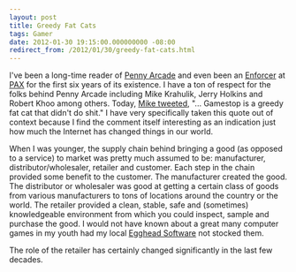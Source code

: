```yaml
---
layout: post
title: Greedy Fat Cats
tags: Gamer
date: 2012-01-30 19:15:00.000000000 -08:00
redirect_from: /2012/01/30/greedy-fat-cats.html
---
```


I've been a long-time reader of [Penny Arcade](http://www.penny-arcade.com) and even been an [Enforcer](http://en.wikipedia.org/wiki/Enforcer) at [PAX](http://paxsite.com) for the first six years of its existence.  I have a ton of respect for the folks behind Penny Arcade including Mike Krahulik, Jerry Holkins and Robert Khoo among others.  Today, [Mike tweeted](https://twitter.com/cwgabriel/status/164146574606340096), "... Gamestop is a greedy fat cat that didn't do shit."  I have very specifically taken this quote out of context because I find the comment itself interesting as an indication just how much the Internet has changed things in our world.

When I was younger, the supply chain behind bringing a good (as opposed to a service) to market was pretty much assumed to be: manufacturer, distributor/wholesaler, retailer and customer.  Each step in the chain provided some benefit to the customer.  The manufacturer created the good.  The distributor or wholesaler was good at getting a certain class of goods from various manufacturers to tons of locations around the country or the world.  The retailer provided a clean, stable, safe and (sometimes) knowledgeable environment from which you could inspect, sample and purchase the good.  I would not have known about a great many computer games in my youth had my local [Egghead Software](http://en.wikipedia.org/wiki/Egghead_Software) not stocked them.

The role of the retailer has certainly changed significantly in the last few decades.
